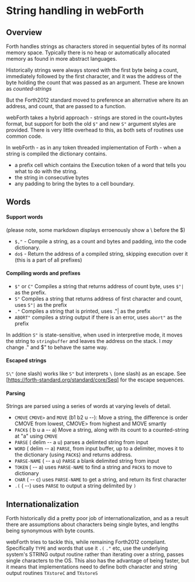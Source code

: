 # String handling in webForth

## Overview

Forth handles strings as characters stored in sequential bytes of its normal memory space.
Typically there is no heap or automatically allocated memory as found in more abstract languages.

Historically strings were always stored with the first byte being a count,
immediately followed by the first character, 
and it was the address of the byte holding the count that was passed as an argument.
These are known as *counted-strings*

But the Forth2012 standard moved to preference an alternative where its an address, and count, 
that are passed to a function. 

webForth takes a hybrid approach - strings are stored in the count+bytes format, but 
support for both the old `$"` and new `S"` argument styles are provided. 
There is very little overhead to this, as both sets of routines use common code. 

In webForth - as in any token threaded implementation of Forth - 
when a string is compiled the dictionary contains. 
- a prefix cell which contains the Execution token of a word that tells you what to do with the string.
- the string in consecutive bytes
- any padding to bring the bytes to a cell boundary.

## Words 

#### Support words
(please note, some markdown displays erroenously show a \ before the $)
* `$,"` - Compile a string, as a count and bytes and padding, into the code dictionary.
* `do$` - Return the address of a compiled string, skipping execution over it (this is a part of all prefixes)

#### Compiling words and prefixes

* `$"` or `C"` Compiles a string that returns address of count byte, uses `$"|` as the prefix.
* `S"` Compiles a string that returns address of first character and count, uses `S"|` as the prefix
* `."` Compiles a string that is printed, uses ."| as the prefix
* `ABORT"` compiles a string output if there is an error, uses `abort"` as the prefix

In addition `S"` is state-sensitive, when used in interpretive mode, it moves the 
string to `stringbuffer` and leaves the address on the stack. 
I *may* change ." and $" to behave the same way.

#### Escaped strings
`S\"` (one slash) works like `S"` but interprets `\` (one slash) as an escape. 
See [https://forth-standard.org/standard/core/Seq] for the escape sequences. 

#### Parsing
Strings are parsed using a series of words at varying levels of detail.

* `CMOVE` `CMOVE>` and `MOVE` (b1 b2 u --): Move a string, 
  the difference is order CMOVE from lowest, CMOVE> from highest and MOVE smartly
* `PACK$` ( b u a -- a) Move a string, along with its count to a counted-string at "a" using `CMOVE`
* `PARSE` ( delim -- a u) parses a delimted string from input
* `WORD` ( delim -- a) `PARSE`, from input buffer, up to a delimiter, moves it to the dictionary (using `PACK$`) and returns address.
* `PARSE-NAME` ( -- a u) `PARSE` a blank delimited string from input
* `TOKEN` ( -- a) uses `PARSE-NAME` to find a string and `PACK$` to move to dictionary
* `CHAR` ( -- c) uses `PARSE-NAME` to get a string, and return its first character
* `.(` ( --) uses `PARSE` to output a string delimited by `)`

## Internationalization

Forth historically did a pretty poor job of internationalization, 
and as a result there are assumptions about characters being single bytes, 
and lengths being synonymous with byte counts. 

webForth tries to tackle this, while remaining Forth2012 compliant. 
Specifically `TYPE` and words that use it `.(` `."` etc, use the underlying system's 
STRING output routine rather than iterating over a string, passes single characters to the OS.
This also has the advantage of being faster, but it means that implementations need to define
both character and string output routines `TXstoreC` and `TXstoreS`

